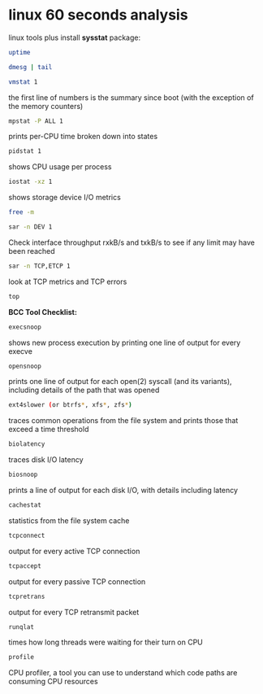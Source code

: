 # linux 60 seconds analysis

linux tools plus install **sysstat** package:

```bash
uptime
```

```bash
dmesg | tail
```

```bash
vmstat 1
```

the first line of numbers is the summary since boot (with the exception of the memory counters)

```bash
mpstat -P ALL 1
```

prints per-CPU time broken down into states

```bash
pidstat 1
```

shows CPU usage per process

```bash
iostat -xz 1
```

shows storage device I/O metrics

```bash
free -m
```

```bash
sar -n DEV 1
```

Check interface throughput rxkB/s and txkB/s to see if any limit may have been reached

```bash
sar -n TCP,ETCP 1
```

look at TCP metrics and TCP errors

```bash
top
```

**BCC Tool Checklist:**

```bash
execsnoop
```

shows new process execution by printing one line of output for every execve

```bash
opensnoop
```

prints one line of output for each open(2) syscall (and its variants), including details of the path that was opened

```bash
ext4slower (or btrfs*, xfs*, zfs*)
```

traces common operations from the file system and prints those that exceed a time threshold

```bash
biolatency
```

traces disk I/O latency

```bash
biosnoop
```

prints a line of output for each disk I/O, with details including latency

```bash
cachestat
```

statistics from the file system cache

```bash
tcpconnect
```

output for every active TCP connection

```bash
tcpaccept
```

output for every passive TCP connection

```bash
tcpretrans
```

output for every TCP retransmit packet

```bash
runqlat
```

times how long threads were waiting for their turn on CPU

```bash
profile
```

CPU profiler, a tool you can use to understand which code paths are consuming CPU resources